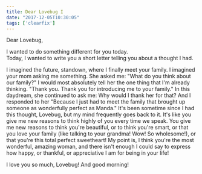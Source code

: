 ```yaml
---
title: Dear Lovebug I
date: "2017-12-05T10:30:05"
tags: ['clearfix']
---
```


Dear Lovebug,

I wanted to do something different for you today. 
<br>
Today, I wanted to write you a short letter telling you about a thought I had.

I imagined the future, standown, where I finally meet your family. I imagined your mom asking me something. She asked me: "What do you think about our family?" I would most absolutely tell her the one thing that I'm already thinking. "Thank you. Thank you for introducing me to your family." In this daydream, she continued to ask me: Why would I thank her for that? And I responded to her "Because I just had to meet the family that brought up someone as wonderfully perfect as Manda." It's been sometime since I had this thought, Lovebug, but my mind frequently goes back to it. It's like you give me new reasons to think highly of you every time we speak. You give me new reasons to think you're beautiful, or to think you're smart, or that you love your family (like talking to your grandma! Wow! So wholesome!), or that you're this total perfect sweetheart! My point is, I think you're the most wonderful, amazing woman, and there isn't enough I could say to express how happy, or thankful, or appreciative I am for being in your life! 

I love you so much, Lovebug! And good morning!